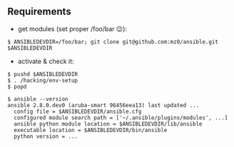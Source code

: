 Requirements
------------

* get modules (set proper /foo/bar :wink:):
```
$ ANSIBLEDEVDIR=/foo/bar; git clone git@github.com:mz0/ansible.git $ANSIBLEDEVDIR
```

* activate & check it:
```
$ pushd $ANSIBLEDEVDIR
$ . /hacking/env-setup
$ popd

$ ansible --version
ansible 2.8.0.dev0 (aruba-smart 96456eea13) last updated ...
  config file = $ANSIBLEDEVDIR/ansible.cfg
  configured module search path = ['~/.ansible/plugins/modules', ...]
  ansible python module location = $ANSIBLEDEVDIR/lib/ansible
  executable location = $ANSIBLEDEVDIR/bin/ansible
  python version = ...
``` 
